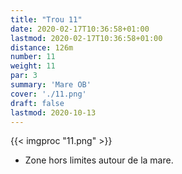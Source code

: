 ```yaml
---
title: "Trou 11"
date: 2020-02-17T10:36:58+01:00
lastmod: 2020-02-17T10:36:58+01:00
distance: 126m
number: 11
weight: 11
par: 3
summary: 'Mare OB'
cover: './11.png'
draft: false
lastmod: 2020-10-13
---
```



{{< imgproc "11.png" >}}

 - Zone hors limites autour de la mare.
